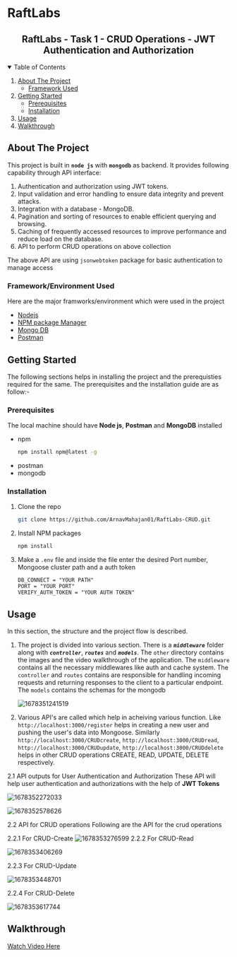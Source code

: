 # RaftLabs

<p align="center">
  <h2 align="center">RaftLabs - Task 1 - CRUD Operations - JWT Authentication and Authorization</h3>
</p>

<!-- TABLE OF CONTENTS -->

<details open="open">
  <summary>Table of Contents</summary>
  <ol>
    <li>
      <a href="#about-the-project">About The Project</a>
      <ul>
        <li><a href="#framework-used">Framework Used</a></li>
      </ul>
    </li>
    <li>
      <a href="#getting-started">Getting Started</a>
      <ul>
        <li><a href="#prerequisites">Prerequisites</a></li>
        <li><a href="#installation">Installation</a></li>
      </ul>
    </li>
    <li><a href="#usage">Usage</a></li>
    <li><a href="#walkthrough">Walkthrough</a></li>
  </ol>
</details>

<!-- ABOUT THE PROJECT -->

## About The Project

This project is built in **`node js`** with **`mongodb`** as backend. It provides following capability through API interface:

1. Authentication and authorization using JWT tokens.
2. Input validation and error handling to ensure data integrity and prevent attacks.
3. Integration with a database - MongoDB.
4. Pagination and sorting of resources to enable efficient querying and browsing.
5. Caching of frequently accessed resources to improve performance and reduce
   load on the database.
6. API to perform CRUD operations on above collection

The above API are using `jsonwebtoken` package for basic authentication to manage access

### Framework/Environment Used

Here are the major framworks/environment which were used in the project

- [Nodejs](https://nodejs.org/en/)
- [NPM package Manager](https://www.npmjs.com/)
- [Mongo DB](https://www.mongodb.com/)
- [Postman](https://www.postman.com/)

<!-- GETTING STARTED -->

## Getting Started

The following sections helps in installing the project and the prerequisties required for the same.
The prerequisites and the installation guide are as follow:-

### Prerequisites

The local machine should have **Node js**, **Postman** and **MongoDB** installed

- npm
  ```sh
  npm install npm@latest -g
  ```
- postman
- mongodb

### Installation

1. Clone the repo
   ```sh
   git clone https://github.com/ArnavMahajan01/RaftLabs-CRUD.git
   ```
2. Install NPM packages
   ```sh
   npm install
   ```
3. Make a `.env` file and inside the file enter the desired Port number, Mongoose cluster path and a auth token
   ```
   DB_CONNECT = "YOUR PATH"
   PORT = "YOUR PORT"
   VERIFY_AUTH_TOKEN = "YOUR AUTH TOKEN"
   ```

<!-- USAGE -->

## Usage

In this section, the structure and the project flow is described.

1. The project is divided into various section. There is a _**`middleware`**_ folder along with _**`controller`**_, _**`routes`**_ and _**`models`**_. The `other` directory contains the images and the video walkthrough of the application. The `middleware` contains all the necessary middlewares like auth and cache system. The `controller` and `routes` contains are responsible for handling incoming requests and returning responses to the client to a particular endpoint. The `models` contains the schemas for the mongodb

   ![1678351241519](image/README/1678351241519.png)

2. Various API's are called which help in acheiving various function. Like `http://localhost:3000/register` helps in creating a new user and pushing the user's data into Mongoose. Similarly `http://localhost:3000/CRUDcreate`, `http://localhost:3000/CRUDread`, `http://localhost:3000/CRUDupdate`, `http://localhost:3000/CRUDdelete` helps in other CRUD operations CREATE, READ, UPDATE, DELETE respectively.

2.1 API outputs for User Authentication and Authorization
These API will help user authentication and authorizations with the help of **JWT Tokens**

![1678352272033](image/README/1678352272033.png)

![1678352578626](image/README/1678352578626.png)

2.2 API for CRUD operations
Following are the API for the crud operations

2.2.1 For CRUD-Create
![1678353276599](image/README/1678353276599.png)
2.2.2 For CRUD-Read

![1678353406269](image/README/1678353406269.png)

2.2.3 For CRUD-Update

![1678353448701](image/README/1678353448701.png)

2.2.4 For CRUD-Delete

![1678353617744](image/README/1678353617744.png)

## Walkthrough

[Watch Video Here](https://drive.google.com/drive/folders/1d6HA3bnco58vFc0oKXnSKtk3VfCR1cxP?usp=share_link)

